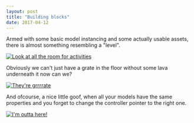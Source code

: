```yaml
---
layout: post
title: "Building blocks"
date: 2017-04-12
---
```

Armed with some basic model instancing and some actually usable assets, there is almost something resembling a "level". 

[![Look at all the room for activities](https://img.youtube.com/vi/bVDEGzE-F3s/0.jpg)](http://www.youtube.com/watch?v=bVDEGzE-F3s)

Obviously we can't just have a grate in the floor without some lava underneath it now can we?

[![They're grrrrate](https://img.youtube.com/vi/HFmxKkT_Nks/0.jpg)](http://www.youtube.com/watch?v=HFmxKkT_Nks)

And ofcourse, a nice little goof, when all your models have the same properties and you forget to change the controller pointer to the right one.

[![I'm outta here!](https://img.youtube.com/vi/MP9n8j0vbfc/0.jpg)](http://www.youtube.com/watch?v=MP9n8j0vbfc)
